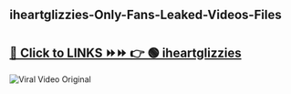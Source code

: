
 ## iheartglizzies-Only-Fans-Leaked-Videos-Files

# <h2><a href="https://mediaupload.pro?iheartglizzies">🔗 Click to LINKS ⏩⏩ 👉 🟢 iheartglizzies </a></h2>

<a href="https://mediaupload.pro?iheartglizzies" rel="nofollow" data-target="animated-image.originalLink"><img src="https://i.ibb.co.com/xMMVF88/686577567.gif" alt="Viral Video Original" style="max-width: 100%; display: inline-block;" data-target="animated-image.originalImage"></a>